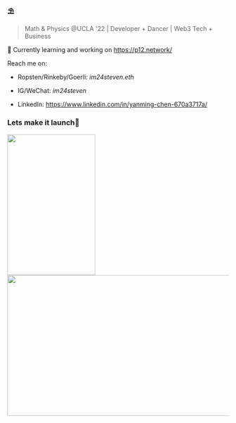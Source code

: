### ⛱️

<!--
**WildcatsC/wildcatsc** is a ✨ _special_ ✨ repository because its `README.md` (this file) appears on your GitHub profile.

Here are some ideas to get you started:

- 🔭 I’m currently working on ...
- 🌱 I’m currently learning ...
- 👯 I’m looking to collaborate on ...
- 🤔 I’m looking for help with ...
- 💬 Ask me about ...
- 📫 How to reach me: ...
- 😄 Pronouns: ...
- ⚡ Fun fact: ...
-->
 
 > Math & Physics @UCLA '22 | Developer + Dancer | Web3 Tech + Business 

🔭 Currently learning and working on https://p12.network/

Reach me on: 

- Ropsten/Rinkeby/Goerli: *im24steven.eth*

- IG/WeChat: *im24steven*

- LinkedIn: https://www.linkedin.com/in/yanming-chen-670a3717a/

### Lets make it launch🚀

<img src="https://user-images.githubusercontent.com/26359984/167078230-8dcaba12-7959-4770-963b-e30c548d7897.gif" width="200" height="320"> <img src="https://user-images.githubusercontent.com/26359984/167078835-c5781696-d85d-4a89-b5e0-9de22d28eab0.gif" width="600" height="320">
